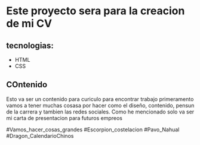 # Este proyecto sera para la creacion de mi CV

## tecnologias:

- HTML
- CSS

## COntenido 

Esto va ser un contenido para curiculo para encontrar trabajo primeramento vamos a tener muchas cosasa por hacer como el diseño, contenido, pensun de la carrera y tambien las redes sociales.
Como he mencionado solo va ser mi carta de presentacion para futuros empreos 

#Vamos_hacer_cosas_grandes
#Escorpion_costelacion
#Pavo_Nahual
#Dragon_CalendarioChinos
